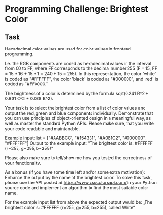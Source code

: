 # Programming Challenge: Brightest Color

## Task

Hexadecimal color values are used for color values in frontend programming.

I.e. the RGB components are coded as hexadecimal values in the interval from 00 to FF, where FF corresponds to the decimal number 255
(F = 15, FF = 15 * 16 + 15 * 1 = 240 + 15 = 255).
In this representation, the color 'white' is coded as "#FFFFFF", the color 'black' is coded as "#000000", and 'red' is coded as "#FF0000."

The brightness of a color is determined by the formula sqrt(0.241 R^2 + 0.691 G^2 + 0.068 B^2).

Your task is to select the brightest color from a list of color values and output the red, green and blue components individually.
Demonstrate that you can use principles of object-oriented design in a meaningful way, as well as master the standard Python APIs.
Please make sure, that you write your code readable and maintanable.

Example input: list = ["#AABBCC", "#154331", "#A0B1C2", "#000000", "#FFFFFF"]
Output to the example input: "The brightest color is: #FFFFFF (r=255, g=255, b=255)"

Please also make sure to tell/show me how you tested the correctness of your functionality.

As a bonus (if you have some time left and/or some extra motivation):
Enhance the output by the name of the brightest color.
To solve this task, please use the API posted at https://www.csscolorsapi.com/ in your Python source code and implement an algorithm to find the most suitable color name.

For the example input list from above the expected output would be: „The brightest color is: #FFFFFF (r=255, g=255, b=255), called White“